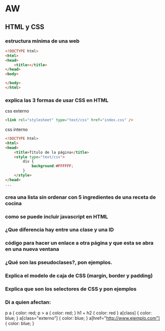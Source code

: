 # AW
## HTML y CSS
### estructura mínima de una web

```html
<!DOCTYPE html>
<html>
<head>
	<title></title>
</head>
<body>

</body>
</html>
```
### explica las 3 formas de usar CSS en HTML
css externo 
```html
<link rel="stylesheet" type="text/css" href="index.css" />
```
css interno
```html
<!DOCTYPE html>
<html>
<head>
    <title>Título de la página</title>
    <style type="text/css">
        div {
            background:#FFFFFF;
        }
    </style>
</head>
...
```
### crea una lista sin ordenar con 5 ingredientes de una receta de cocina
### como se puede incluir javascript en HTML
### ¿Que diferencia hay entre una clase y una ID
### código para hacer un enlace a otra página y que esta se abra en una nueva ventana
### ¿Qué son las pseudoclases?, pon ejemplos.
### Explica el modelo de caja de CSS (margin, border y padding)
### Explica que son los selectores de CSS y pon ejemplos
### Di a quien afectan:
p a { color: red;
p > a { color: red; }
h1 + h2 { color: red }
a[class] { color: blue; }
a[class="externo"] { color: blue; }
a[href="http://www.ejemplo.com"] { color: blue; }
```html
